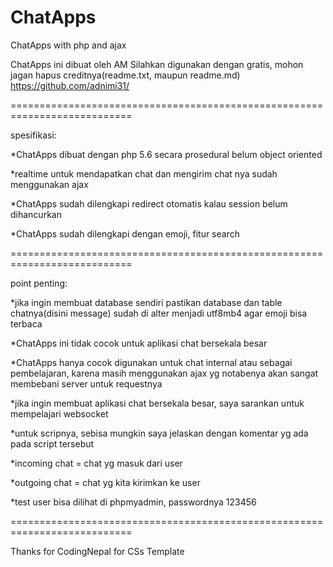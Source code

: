 # ChatApps
ChatApps with php and ajax

ChatApps ini dibuat oleh AM
Silahkan digunakan dengan gratis, mohon jagan hapus creditnya(readme.txt, maupun readme.md)
https://github.com/adnimi31/

===========================================================================

spesifikasi:

*ChatApps dibuat dengan php 5.6 secara prosedural belum object oriented

*realtime untuk mendapatkan chat dan mengirim chat nya sudah menggunakan ajax

*ChatApps sudah dilengkapi redirect otomatis kalau session belum dihancurkan

*ChatApps sudah dilengkapi dengan emoji, fitur search

===========================================================================

point penting:

*jika ingin membuat database sendiri pastikan database dan table chatnya(disini message) sudah di alter menjadi utf8mb4 agar emoji bisa terbaca

*ChatApps ini tidak cocok untuk aplikasi chat bersekala besar 

*ChatApps hanya cocok digunakan untuk chat internal atau sebagai pembelajaran, karena masih menggunakan ajax yg notabenya akan sangat membebani server untuk requestnya

*jika ingin membuat aplikasi chat bersekala besar, saya sarankan untuk mempelajari websocket 

*untuk scripnya, sebisa mungkin saya jelaskan dengan komentar yg ada pada script tersebut

*incoming chat = chat yg masuk dari user

*outgoing chat = chat yg kita kirimkan ke user

*test user bisa dilihat di phpmyadmin, passwordnya 123456

===========================================================================

Thanks for CodingNepal for CSs Template
